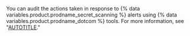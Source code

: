 You can audit the actions taken in response to {% data variables.product.prodname_secret_scanning %} alerts using {% data variables.product.prodname_dotcom %} tools. For more information, see "[AUTOTITLE](/code-security/getting-started/auditing-security-alerts)."
